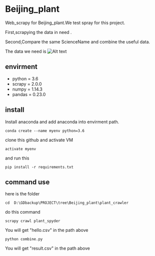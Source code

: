 # Beijing_plant
 
Web_scrapy for Beijing_plant.We test spray for this project.

First,scrapying the data in need .

Second,Compare the same ScienceName and combine the useful data.

The data we need is 
![Alt text](图片链接 "picture/Image.png")


## envirment
*   python = 3.6
*   scrapy = 2.0.0
*   numpy = 1.14.3
*   pandas = 0.23.0

## install
Install anaconda and add anaconda into envirment path.
```
conda create --name myenv python=3.6
```

clone this github and activate VM
```
activate myenv
```

and run this 

``` 
pip install -r requirements.txt
``` 



## command use
here is the folder

``` 
cd  D:\GDbackup\PROJECT\tree\Beijing_plant\plant_crawler
```
do this command

```
scrapy crawl plant_spyder
```

You will get "hello.csv" in the path above

```
python combine.py
```

You will get "result.csv" in the path above